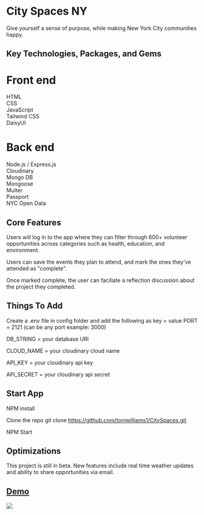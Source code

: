 # City Spaces NY
 
Give yourself a sense of purpose, while making New York City communities happy.

## Key Technologies, Packages, and Gems

# Front end <br>
HTML <br>
CSS <br>
JavaScript <br>
Tailwind CSS <br>
DaisyUI

# Back end <br>
Node.js / Express.js <br>
Cloudinary <br>
Mongo DB <br>
Mongoose <br>
Multer <br>
Passport <br>
NYC Open Data


## Core Features
Users will log in to the app where they can filter through 600+ volunteer opportunities across categories such as health, education, and environment. <br>

Users can save the events they plan to attend, and mark the ones they've attended as "complete". <br>

Once marked complete, the user can faciliate a reflection discussion about the project they completed. 

## Things To Add

Create a .env file in config folder and add the following as key = value
PORT = 2121 (can be any port example: 3000)

DB_STRING = your database URI

CLOUD_NAME = your cloudinary cloud name

API_KEY = your cloudinary api key

API_SECRET = your cloudinary api secret

## Start App
NPM install

Clone the repo git clone https://github.com/toniwilliams1/CitySpaces.git

NPM Start

## Optimizations

This project is still in beta. New features include real time weather updates and ability to share opportunities via email.

## [Demo](https://luxebar.netlify.app/)
<img src="https://user-images.githubusercontent.com/100317017/204971083-44b43493-0ea7-457f-a6a0-a0b736904d5e.png">

